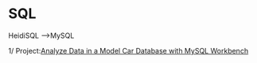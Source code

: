 # SQL
HeidiSQL -->MySQL

1/ Project:[Analyze Data in a Model Car Database with MySQL Workbench](https://github.com/vanthachvn80/SQL/tree/main/Analyze%20Data%20in%20a%20Model%20Car%20Database%20with%20MySQL%20Workbench)

